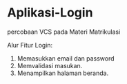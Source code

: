 # Aplikasi-Login
percobaan VCS pada Materi Matrikulasi

Alur Fitur Login:
1. Memasukkan email dan password
2. Memvalidasi masukan.
3. Menampilkan halaman beranda.
